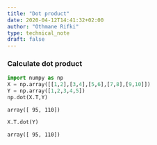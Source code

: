 ```yaml
---
title: "Dot product"
date: 2020-04-12T14:41:32+02:00
author: "Othmane Rifki"
type: technical_note
draft: false
---
```

### Calculate dot product


```python
import numpy as np
X = np.array([[1,2],[3,4],[5,6],[7,8],[9,10]])
Y = np.array([1,2,3,4,5])
np.dot(X.T,Y)
```




    array([ 95, 110])




```python
X.T.dot(Y)
```




    array([ 95, 110])



